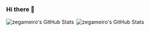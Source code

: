 ### Hi there 👋

<!--
**zegameiro/zegameiro** is a ✨ _special_ ✨ repository because its `README.md` (this file) appears on your GitHub profile.

Here are some ideas to get you started:

- 🔭 I’m currently working on ...
- 🌱 I’m currently learning ...
- 👯 I’m looking to collaborate on ...
- 🤔 I’m looking for help with ...
- 💬 Ask me about ...
- 📫 How to reach me: ...
- 😄 Pronouns: ...
- ⚡ Fun fact: ...
-->
<div style="display: flex; flex-direction: row;">
  
  <img align="left" alt="zegameiro's GitHub Stats" src="https://github-readme-stats-zegameiro.vercel.app/api?username=zegameiro&show_icons=true&theme=aura_dark" />
  
  <img align="right" alt="zegameiro's GitHub Stats" src="https://github-readme-stats-zegameiro.vercel.app/api/top-langs/?username=zegameiro&langs_count=8&layout=compact&hide=jupyter%20notebook&theme=aura_dark" />

  
  
</div>

